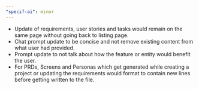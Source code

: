 ```yaml
---
"specif-ai": minor
---
```


- Update of requirements, user stories and tasks would remain on the same page without going back to listing page.
- Chat prompt update to be concise and not remove existing content from what user had provided.
- Prompt update to not talk about how the feature or entity would benefit the user.
- For PRDs, Screens and Personas which get generated while creating a project or updating the requirements would format to contain new lines before getting written to the file.